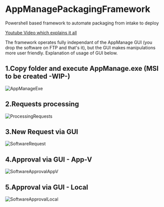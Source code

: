 # AppManagePackagingFramework
Powershell based framework to automate packaging from intake to deploy

[Youtube Video which explains it all](https://youtu.be/EpGtVk1JO1s)

The framework operates fully independant of the AppManage GUI (you drop the software on FTP and that's it), but the GUI makes manipulations more user friendly.
Explanation of usage of GUI below.

1.Copy folder and execute AppManage.exe (MSI to be created -WIP-)
---------------------------------------
![AppManageExe](https://user-images.githubusercontent.com/43472567/173605059-66ca7e22-a629-47e3-ab3e-47f9aed724a4.png)

2.Requests processing
---------------------------------------
![ProcessingRequests](https://user-images.githubusercontent.com/43472567/173606010-cbbc8f63-79dd-4afd-a35b-91a9be71a3fb.png)


3.New Request via GUI
---------------------------------------
![SoftwareRequest](https://user-images.githubusercontent.com/43472567/173606712-79c1ac6b-4ba7-46a1-b98a-bf330fc40646.png)

4.Approval via GUI - App-V
---------------------------------------
![SoftwareApprovalAppV](https://user-images.githubusercontent.com/43472567/173607525-dfa4dc50-be3c-4f5b-a34e-8bef4eaa0b9f.png)



5.Approval via GUI - Local
---------------------------------------
![SoftwareApprovalLocal](https://user-images.githubusercontent.com/43472567/173607570-1b3b548e-b093-469d-aaa9-1931b7344df4.png)
